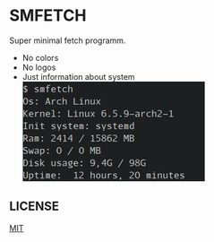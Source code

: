 # SMFETCH
Super minimal fetch programm.
- No colors
- No logos
- Just information about system
![Image](./image.png)
## LICENSE
[MIT](./LICENSE)
